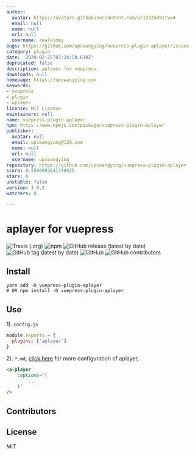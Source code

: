 ```yaml
---
author:
  avatar: https://avatars.githubusercontent.com/u/19725091?v=4
  email: null
  name: null
  url: null
  username: realkimmy
bugs: https://github.com/upcwangying/vuepress-plugin-aplayer/issues
category: plugin
date: '2020-02-25T07:24:50.610Z'
deprecated: false
description: aplayer for vuepress.
downloads: null
homepage: https://upcwangying.com
keywords:
- vuepress
- plugin
- aplayer
license: MIT License
maintainers: null
name: vuepress-plugin-aplayer
npm: https://www.npmjs.com/package/vuepress-plugin-aplayer
publisher:
  avatar: null
  email: upcwangying@126.com
  name: null
  url: null
  username: upcwangying
repository: https://github.com/upcwangying/vuepress-plugin-aplayer
score: 0.5506092641770625
stars: 0
unstable: false
version: 1.0.2
watchers: 0

---
```


# aplayer for vuepress

![Travis (.org)](https://img.shields.io/travis/upcwangying/vuepress-plugin-aplayer)
![npm](https://img.shields.io/npm/v/vuepress-plugin-aplayer)
![GitHub release (latest by date)](https://img.shields.io/github/v/release/upcwangying/vuepress-plugin-aplayer)
![GitHub tag (latest by date)](https://img.shields.io/github/v/tag/upcwangying/vuepress-plugin-aplayer)
![GitHub](https://img.shields.io/github/license/upcwangying/vuepress-plugin-aplayer)
![GitHub contributors](https://img.shields.io/github/contributors/upcwangying/vuepress-plugin-aplayer)

## Install

```npm
yarn add -D vuepress-plugin-aplayer
# OR npm install -D vuepress-plugin-aplayer
```

## Use

1). `config.js`

```javascript
module.exports = {
  plugins: ['aplayer']
}
```

2). `*.md`, [click here](https://aplayer.js.org/) for more configuration of aplayer, .

```markdown
<a-player 
    :options="{
        ...
    }"
/>
```

## Contributors

<!-- ALL-CONTRIBUTORS-LIST:START - Do not remove or modify this section -->
<!-- prettier-ignore-start -->
<!-- markdownlint-disable -->

<!-- markdownlint-enable -->
<!-- prettier-ignore-end -->
<!-- ALL-CONTRIBUTORS-LIST:END -->

## License

MIT
